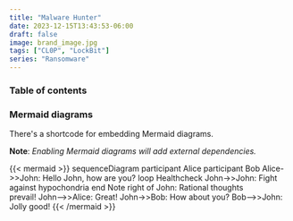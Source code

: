 ```yaml
---
title: "Malware Hunter"
date: 2023-12-15T13:43:53-06:00
draft: false
image: brand_image.jpg
tags: ["CL0P", "LockBit"]
series: "Ransomware"
---
```


### Table of contents

### Mermaid diagrams

There's a shortcode for embedding Mermaid diagrams.

**Note**: _Enabling Mermaid diagrams will add external dependencies._

{{< mermaid >}}
sequenceDiagram
participant Alice
participant Bob
Alice->>John: Hello John, how are you?
loop Healthcheck
John->>John: Fight against hypochondria
end
Note right of John: Rational thoughts <br>prevail!
John-->>Alice: Great!
John->>Bob: How about you?
Bob-->>John: Jolly good!
{{< /mermaid >}}
